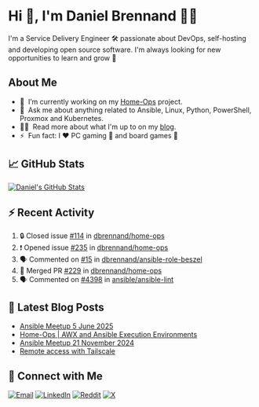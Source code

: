 # Hi 👋, I'm Daniel Brennand 👨‍💻

I'm a Service Delivery Engineer 🛠 passionate about DevOps, self-hosting and developing open source software. I'm always looking for new opportunities to learn and grow 🌱

## About Me

- 🔭 &nbsp;I’m currently working on my [Home-Ops](https://github.com/dbrennand/home-ops) project.
- 💬 &nbsp;Ask me about anything related to Ansible, Linux, Python, PowerShell, Proxmox and Kubernetes.
- 👨‍💻 &nbsp;Read more about what I'm up to on my [blog](https://dbren.uk).
- ⚡ &nbsp;Fun fact: I ❤️ PC gaming 👾 and board games 🎲

## 📈 GitHub Stats

[![Daniel's GitHub Stats](https://github-readme-stats.vercel.app/api?username=dbrennand&show_icons=true&count_private=true&hide_border=true&theme=dark)](https://github.com/anuraghazra/github-readme-stats)

## ⚡ Recent Activity

<!--START_SECTION:activity-->
1. 🔒 Closed issue [#114](https://github.com/dbrennand/home-ops/issues/114) in [dbrennand/home-ops](https://github.com/dbrennand/home-ops)
2. ❗ Opened issue [#235](https://github.com/dbrennand/home-ops/issues/235) in [dbrennand/home-ops](https://github.com/dbrennand/home-ops)
3. 🗣 Commented on [#15](https://github.com/dbrennand/ansible-role-beszel/pull/15#issuecomment-3195174562) in [dbrennand/ansible-role-beszel](https://github.com/dbrennand/ansible-role-beszel)
4. 🎉 Merged PR [#229](https://github.com/dbrennand/home-ops/pull/229) in [dbrennand/home-ops](https://github.com/dbrennand/home-ops)
5. 🗣 Commented on [#4398](https://github.com/ansible/ansible-lint/issues/4398#issuecomment-3194336439) in [ansible/ansible-lint](https://github.com/ansible/ansible-lint)
<!--END_SECTION:activity-->

## 📝 Latest Blog Posts

<!-- BLOG-POST-LIST:START -->
- [Ansible Meetup 5 June 2025](https://danielbrennand.com/blog/ansible-meetup-5-june/)
- [Home-Ops | AWX and Ansible Execution Environments](https://danielbrennand.com/blog/homeops-ansible-ee/)
- [Ansible Meetup 21 November 2024](https://danielbrennand.com/blog/ansible-meetup-21-november/)
- [Remote access with Tailscale](https://danielbrennand.com/blog/tailscale/)
<!-- BLOG-POST-LIST:END -->

## 💬 Connect with Me

[![Email](https://img.shields.io/badge/Email-D14836?style=flat&logo=gmail&logoColor=white)](mailto:contact@danielbrennand.com) [![LinkedIn](https://img.shields.io/badge/Linkedin-%230077B5.svg?style=flat&logo=linkedin&logoColor=white)](https://www.linkedin.com/in/dbrenuk) [![Reddit](https://img.shields.io/badge/Reddit-FF4500?style=flat&logo=reddit&logoColor=white)](https://www.reddit.com/user/dbrenuk) [![X](https://img.shields.io/badge/X-%23000000.svg?style=flat&logo=X&logoColor=white)](https://twitter.com/dbrenuk)

